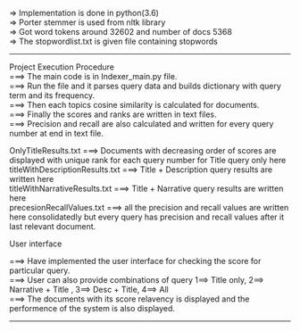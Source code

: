 => Implementation is done in python(3.6) <br/>
=> Porter stemmer is used from nltk library <br/>
=> Got word tokens around 32602 and number of docs 5368 <br/>
=> The stopwordlist.txt is given file containing stopwords<br/>

*******************************************************************************************

Project  Execution Procedure <br/>
===> The main code is in Indexer_main.py file.<br/>
===> Run the file and it parses query data and builds dictionary with query term and its frequency.<br/>
===> Then each topics cosine similarity is calculated for documents. <br/>
===> Finally the scores and ranks are written in text files.<br/>
===> Precision and recall are also calculated and written for every query number at end in text file. <br/>


OnlyTitleResults.txt            ===> Documents with decreasing order of scores are displayed with unique rank for each query number for Title query only here<br/>
titleWithDescriptionResults.txt ===> Title + Description query results are written here <br/>
titleWithNarrativeResults.txt   ===> Title + Narrative query results are written here <br/>
precesionRecallValues.txt       ===> all the precision and recall values are written here consolidatedly but every query has 
                                     precision and recall values after it last relevant document. <br/>

User interface <br/>

===> Have implemented the user interface for checking the score for particular query. <br/>
===> User can also provide combinations of query 1==> Title only,  2==> Narrative + Title , 3==> Desc + Title, 4==> All<br/>
===> The documents with its score relavency is displayed and the performence of the system is also displayed. <br/>

*********************************************************************************************

